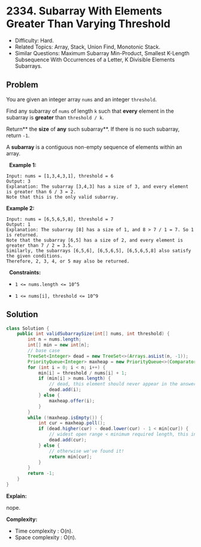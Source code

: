 # 2334. Subarray With Elements Greater Than Varying Threshold

- Difficulty: Hard.
- Related Topics: Array, Stack, Union Find, Monotonic Stack.
- Similar Questions: Maximum Subarray Min-Product, Smallest K-Length Subsequence With Occurrences of a Letter, K Divisible Elements Subarrays.

## Problem

You are given an integer array ```nums``` and an integer ```threshold```.

Find any subarray of ```nums``` of length ```k``` such that **every** element in the subarray is **greater** than ```threshold / k```.

Return** the **size** of **any** such subarray**. If there is no such subarray, return ```-1```.

A **subarray** is a contiguous non-empty sequence of elements within an array.

 
**Example 1:**

```
Input: nums = [1,3,4,3,1], threshold = 6
Output: 3
Explanation: The subarray [3,4,3] has a size of 3, and every element is greater than 6 / 3 = 2.
Note that this is the only valid subarray.
```

**Example 2:**

```
Input: nums = [6,5,6,5,8], threshold = 7
Output: 1
Explanation: The subarray [8] has a size of 1, and 8 > 7 / 1 = 7. So 1 is returned.
Note that the subarray [6,5] has a size of 2, and every element is greater than 7 / 2 = 3.5. 
Similarly, the subarrays [6,5,6], [6,5,6,5], [6,5,6,5,8] also satisfy the given conditions.
Therefore, 2, 3, 4, or 5 may also be returned.
```

 
**Constraints:**


	
- ```1 <= nums.length <= 10^5```
	
- ```1 <= nums[i], threshold <= 10^9```



## Solution

```java
class Solution {
    public int validSubarraySize(int[] nums, int threshold) {
        int n = nums.length;
        int[] min = new int[n];
        // base case
        TreeSet<Integer> dead = new TreeSet<>(Arrays.asList(n, -1));
        PriorityQueue<Integer> maxheap = new PriorityQueue<>(Comparator.comparingInt(o -> -min[o]));
        for (int i = 0; i < n; i++) {
            min[i] = threshold / nums[i] + 1;
            if (min[i] > nums.length) {
                // dead, this element should never appear in the answer
                dead.add(i);
            } else {
                maxheap.offer(i);
            }
        }
        while (!maxheap.isEmpty()) {
            int cur = maxheap.poll();
            if (dead.higher(cur) - dead.lower(cur) - 1 < min[cur]) {
                // widest open range < minimum required length, this index is also bad.
                dead.add(cur);
            } else {
                // otherwise we've found it!
                return min[cur];
            }
        }
        return -1;
    }
}
```

**Explain:**

nope.

**Complexity:**

* Time complexity : O(n).
* Space complexity : O(n).
